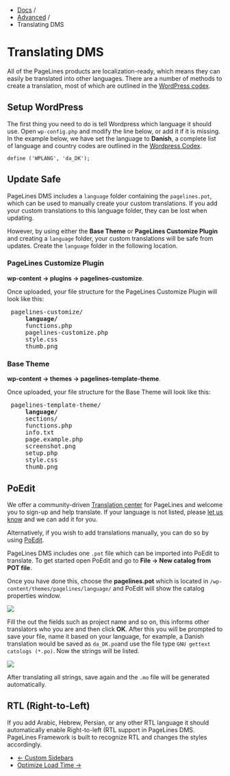 <div class="row-fluid">
  <div class="span12">
    <ul class="breadcrumb">
        <li><a href="http://docs.pagelines.com/">Docs</a> <span class="divider">/</span></li>
        <li><a href="http://docs.pagelines.com/advanced">Advanced</a> <span class="divider">/</span></li>
        <li class="active">Translating DMS</li>
    </ul>
  </div>
</div>

# Translating DMS #

All of the PageLines products are localization-ready, which means they can easily be translated into other languages. There are a number of methods to create a translation, most of which are outlined in the [WordPress codex](http://codex.wordpress.org/Translating_WordPress).

## Setup WordPress ##

The first thing you need to do is tell Wordpress which language it should use. Open `wp-config.php` and modify the line below, or add it if it is missing. In the example below, we have set the language to **Danish**, a complete list of language and country codes are outlined in the [Wordpress Codex](http://codex.wordpress.org/WordPress_in_Your_Language).

~~~ .php
define ('WPLANG', 'da_DK');
~~~

## Update Safe ##

PageLines DMS includes a `language` folder containing the `pagelines.pot`, which can be used to manually create your custom translations. If you add your custom translations to this language folder, they can be lost when updating.

However, by using either the **Base Theme** or **PageLines Customize Plugin** and creating a `language` folder, your custom translations will be safe from updates. Create the `language` folder in the following location.

### PageLines Customize Plugin ###

**wp-content &rarr; plugins &rarr; pagelines-customize**.

Once uploaded, your file structure for the PageLines Customize Plugin will look like this:

<pre>
<i class="icon-folder-open"></i> pagelines-customize/
	<i class="icon-folder-open"></i> <strong>language/</strong>
	<i class="icon-file"></i> functions.php
	<i class="icon-file"></i> pagelines-customize.php
	<i class="icon-file"></i> style.css
	<i class="icon-file"></i> thumb.png
</pre>

### Base Theme ###

**wp-content &rarr; themes &rarr; pagelines-template-theme**.

Once uploaded, your file structure for the Base Theme will look like this:

<pre>
<i class="icon-folder-open"></i> pagelines-template-theme/
	<i class="icon-folder-open"></i> <strong>language/</strong>
	<i class="icon-folder-open"></i> sections/
	<i class="icon-file"></i> functions.php
	<i class="icon-file"></i> info.txt
	<i class="icon-file"></i> page.example.php
	<i class="icon-file"></i> screenshot.png
	<i class="icon-file"></i> setup.php
	<i class="icon-file"></i> style.css
	<i class="icon-file"></i> thumb.png
</pre>

## PoEdit ##

We offer a community-driven [Translation center](http://www.pagelines.com/translate/projects) for PageLines and welcome you to sign-up and help translate. If your language is not listed, please [let us know](mailto:hello@pagelines.com) and we can add it for you.

Alternatively, if you wish to add translations manually, you can do so by using [PoEdit](http://www.poedit.net/).

PageLines DMS includes one `.pot` file which can be imported into PoEdit to translate. To get started open PoEdit and go to **File &rarr; New catalog from POT file**.

Once you have done this, choose the **pagelines.pot** which is located in `/wp-content/themes/pagelines/language/` and PoEdit will show the catalog properties window.

![](https://raw.github.com/pagelines/Docs/master/gh-pages-template/public/img/catalog-property-window.jpg)

Fill the out the fields such as project name and so on, this informs other translators who you are and then click **OK**. After this you will be prompted to save your file, name it based on your language, for example, a Danish translation would be saved as `da_DK.po`and use the file type `GNU gettext catologs (*.po)`. Now the strings will be listed.

![](https://raw.github.com/pagelines/Docs/master/gh-pages-template/public/img/poedit-strings.jpg)

After translating all strings, save again and the `.mo` file will be generated automatically.

## RTL (Right-to-Left) ##

If you add Arabic, Hebrew, Persian, or any other RTL language it should automatically enable Right-to-left (RTL support in PageLines DMS. PageLines Framework is built to recognize RTL and changes the styles accordingly.

<div class="row-fluid">
	<div class="span12">
		<ul class="pager">
			<li class="pull-left"><a href="http://docs.pagelines.com/advanced/custom-sidebars">&larr; Custom Sidebars</a></li>
  			<li class="pull-right"><a href="http://docs.pagelines.com/advanced/optimize-load-time">Optimize Load Time &rarr;</i></a></li>
		</ul>
	</div>
</div>